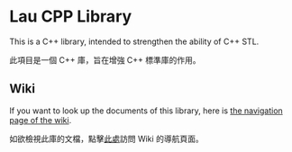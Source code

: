 # Lau CPP Library
This is a C++ library, intended to strengthen the ability of C++ STL.

此項目是一個 C++ 庫，旨在增強 C++ 標準庫的作用。

## Wiki

If you want to look up the documents of this library, here is [the navigation page of the wiki](wiki_main_en.md). 

如欲檢視此庫的文檔，點擊[此處](wiki_main_zh.md)訪問 Wiki 的導航頁面。